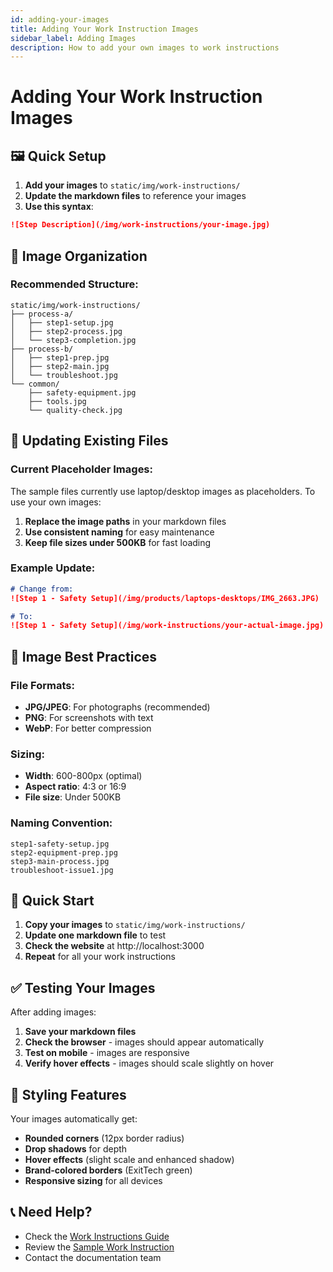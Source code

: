 ```yaml
---
id: adding-your-images
title: Adding Your Work Instruction Images
sidebar_label: Adding Images
description: How to add your own images to work instructions
---
```


# Adding Your Work Instruction Images

## 🖼️ **Quick Setup**

1. **Add your images** to `static/img/work-instructions/`
2. **Update the markdown files** to reference your images
3. **Use this syntax**:

```markdown
![Step Description](/img/work-instructions/your-image.jpg)
```

## 📁 **Image Organization**

### Recommended Structure:
```
static/img/work-instructions/
├── process-a/
│   ├── step1-setup.jpg
│   ├── step2-process.jpg
│   └── step3-completion.jpg
├── process-b/
│   ├── step1-prep.jpg
│   ├── step2-main.jpg
│   └── troubleshoot.jpg
└── common/
    ├── safety-equipment.jpg
    ├── tools.jpg
    └── quality-check.jpg
```

## 🔄 **Updating Existing Files**

### Current Placeholder Images:
The sample files currently use laptop/desktop images as placeholders. To use your own images:

1. **Replace the image paths** in your markdown files
2. **Use consistent naming** for easy maintenance
3. **Keep file sizes under 500KB** for fast loading

### Example Update:
```markdown
# Change from:
![Step 1 - Safety Setup](/img/products/laptops-desktops/IMG_2663.JPG)

# To:
![Step 1 - Safety Setup](/img/work-instructions/your-actual-image.jpg)
```

## 📱 **Image Best Practices**

### File Formats:
- **JPG/JPEG**: For photographs (recommended)
- **PNG**: For screenshots with text
- **WebP**: For better compression

### Sizing:
- **Width**: 600-800px (optimal)
- **Aspect ratio**: 4:3 or 16:9
- **File size**: Under 500KB

### Naming Convention:
```
step1-safety-setup.jpg
step2-equipment-prep.jpg
step3-main-process.jpg
troubleshoot-issue1.jpg
```

## 🚀 **Quick Start**

1. **Copy your images** to `static/img/work-instructions/`
2. **Update one markdown file** to test
3. **Check the website** at http://localhost:3000
4. **Repeat** for all your work instructions

## ✅ **Testing Your Images**

After adding images:
1. **Save your markdown files**
2. **Check the browser** - images should appear automatically
3. **Test on mobile** - images are responsive
4. **Verify hover effects** - images should scale slightly on hover

## 🎨 **Styling Features**

Your images automatically get:
- **Rounded corners** (12px border radius)
- **Drop shadows** for depth
- **Hover effects** (slight scale and enhanced shadow)
- **Brand-colored borders** (ExitTech green)
- **Responsive sizing** for all devices

## 📞 **Need Help?**

- Check the [Work Instructions Guide](/docs/work-instructions/README)
- Review the [Sample Work Instruction](/docs/work-instructions/sample-work-instruction)
- Contact the documentation team